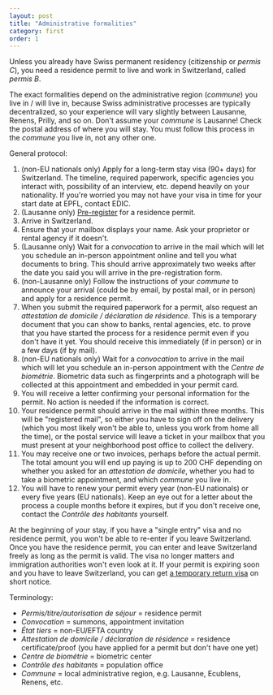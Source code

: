 ```yaml
---
layout: post
title: "Administrative formalities"
category: first
order: 1
---
```


Unless you already have Swiss permanent residency (citizenship or *permis C*), you need a residence permit to live and work in Switzerland, called *permis B*.

The exact formalities depend on the administrative region (*commune*) you live in / will live in, because Swiss administrative processes are typically decentralized,
so your experience will vary slightly between Lausanne, Renens, Prilly, and so on.
Don't assume your *commune* is Lausanne!
Check the postal address of where you will stay.
You must follow this process in the *commune* you live in, not any other one.

General protocol:
1. (non-EU nationals only) Apply for a long-term stay visa (90+ days) for Switzerland.
   The timeline, required paperwork, specific agencies you interact with, possibility of an interview, etc. depend heavily on your nationality.
   If you're worried you may not have your visa in time for your start date at EPFL, contact EDIC.
2. (Lausanne only) [Pre-register](https://www.lausanne.ch/prestations/controle-des-habitants/etudiants-formalite-sejour.html) for a residence permit.
3. Arrive in Switzerland.
3. Ensure that your mailbox displays your name. Ask your proprietor or rental agency if it doesn't.
4. (Lausanne only) Wait for a *convocation* to arrive in the mail which will let you schedule an in-person appointment online and tell you what documents to bring.
   This should arrive approximately two weeks after the date you said you will arrive in the pre-registration form.
5. (non-Lausanne only) Follow the instructions of your *commune* to announce your arrival (could be by email, by postal mail, or in person) and apply for a residence permit.
6. When you submit the required paperwork for a permit, also request an *attestation de domicile / déclaration de résidence*.
   This is a temporary document that you can show to banks, rental agencies, etc. to prove that you have started the process for a residence permit even if you don't have it yet.
   You should receive this immediately (if in person) or in a few days (if by mail).
7. (non-EU nationals only) Wait for a *convocation* to arrive in the mail which will let you schedule an in-person appointment with the *Centre de biométrie*.
   Biometric data such as fingerprints and a photograph will be collected at this appointment and embedded in your permit card.
8. You will receive a letter confirming your personal information for the permit. No action is needed if the information is correct.
9. Your residence permit should arrive in the mail within three months.
   This will be "registered mail", so either you have to sign off on the delivery (which you most likely won't be able to, unless you work from home all the time),
   or the postal service will leave a ticket in your mailbox that you must present at your neighborhood post office to collect the delivery.
10. You may receive one or two invoices, perhaps before the actual permit.
    The total amount you will end up paying is up to 200 CHF depending on whether you asked for an *attestation de domicile*, whether you had to take a biometric appointment, and which *commune* you live in.
11. You will have to renew your permit every year (non-EU nationals) or every five years (EU nationals).
    Keep an eye out for a letter about the process a couple months before it expires, but if you don't receive one, contact the *Contrôle des habitants* yourself.

At the beginning of your stay, if you have a "single entry" visa and no residence permit, you won't be able to re-enter if you leave Switzerland.
Once you have the residence permit, you can enter and leave Switzerland freely as long as the permit is valid.
The visa no longer matters and immigration authorities won't even look at it.
If your permit is expiring soon and you have to leave Switzerland, you can get [a temporary return visa](https://www.vd.ch/themes/population/population-etrangere/entree-et-sejour/visa-de-retour-en-attente-du-renouvellement-du-titre-de-sejour-2) on short notice.

Terminology:
* *Permis/titre/autorisation de séjour* = residence permit
* *Convocation* = summons, appointment invitation
* *État tiers* = non-EU/EFTA country
* *Attestation de domicile / déclaration de résidence* = residence certificate/proof (you have applied for a permit but don't have one yet)
* *Centre de biométrie* = biometric center
* *Contrôle des habitants* = population office
* *Commune* = local administrative region, e.g. Lausanne, Ecublens, Renens, etc.

